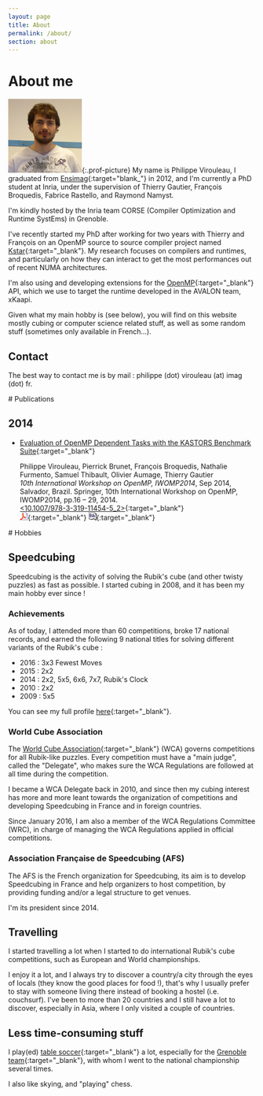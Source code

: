 ```yaml
---
layout: page
title: About
permalink: /about/
section: about
---
```



<div class="well" markdown="1">

# About me

![photo](/resources/about_picture.png){:.prof-picture}
My name is Philippe Virouleau, I graduated from [Ensimag](http://ensimag.grenoble-inp.fr/){:target="blank_"} in 2012, and I'm currently a PhD student at Inria, under the supervision of Thierry Gautier, François Broquedis, Fabrice Rastello, and Raymond Namyst.

I'm kindly hosted by the Inria team CORSE (Compiler Optimization and Runtime SystEms) in Grenoble.

I've recently started my PhD after working for two years with Thierry and François on an OpenMP source to source compiler project named [Kstar](http://kstar.gforge.inria.fr/){:target="_blank"}. My research focuses on compilers and runtimes, and particularly on how they can interact to get the most performances out of recent NUMA architectures.

I'm also using and developing extensions for the [OpenMP](http://openmp.org/wp/){:target="_blank"} API, which we use to target the runtime developed in the AVALON team, xKaapi.

Given what my main hobby is (see below), you will find on this website mostly cubing or computer science related stuff, as well as some random stuff (sometimes only available in French...).

## Contact

The best way to contact me is by mail : philippe (dot) virouleau (at) imag (dot) fr.

</div>

<div class="well" markdown="1">
# Publications

## 2014


* [Evaluation of OpenMP Dependent Tasks with the KASTORS Benchmark Suite](https://hal.inria.fr/hal-01081974){:target="_blank"}

  Philippe Virouleau, Pierrick Brunet, François Broquedis, Nathalie Furmento, Samuel Thibault, Olivier Aumage, Thierry Gautier<br/>
  *10th International Workshop on OpenMP, IWOMP2014*, Sep 2014, Salvador, Brazil. Springer, 10th International Workshop on OpenMP, IWOMP2014, pp.16 &#8211; 29, 2014.<br/>
  [<10.1007/978-3-319-11454-5_2>](http://dx.doi.org/10.1007/978-3-319-11454-5_2){:target="_blank"}<br/>
  [![pdf][1]][2]{:target="_blank"}
  [![Bibtex][3]][4]{:target="_blank"}

</div>

<div class="well" markdown="1">
# Hobbies

## Speedcubing

Speedcubing is the activity of solving the Rubik's cube (and other twisty puzzles) as fast as possible. I started cubing in 2008, and it has been my main hobby ever since !

<!--Curious about what it looks like ? Checkout my youtube channel where I left some demo videos ;) !-->

### Achievements

As of today, I attended more than 60 competitions, broke 17 national records, and earned the following 9 national titles for solving different variants of the Rubik's cube :

* 2016 : 3x3 Fewest Moves
* 2015 : 2x2
* 2014 : 2x2, 5x5, 6x6, 7x7, Rubik's Clock
* 2010 : 2x2
* 2009 : 5x5

You can see my full profile [here](https://www.worldcubeassociation.org/results/p.php?i=2008VIRO01){:target="_blank"}.

### World Cube Association

The [World Cube Association](https://www.worldcubeassociation.org/){:target="_blank"} (WCA) governs competitions for all Rubik-like puzzles. Every competition must have a "main judge", called the "Delegate", who makes sure the WCA Regulations are followed at all time during the competition.

I became a WCA Delegate back in 2010, and since then my cubing interest has more and more leant towards the organization of competitions and developing Speedcubing in France and in foreign countries.

Since January 2016, I am also a member of the WCA Regulations Committee (WRC), in charge of managing the WCA Regulations applied in official competitions.

### Association Française de Speedcubing (AFS)

The AFS is the French organization for Speedcubing, its aim is to develop Speedcubing in France and help organizers to host competition, by providing funding and/or a legal structure to get venues.

I'm its president since 2014.

## Travelling

I started travelling a lot when I started to do international Rubik's cube competitions, such as European and World championships.

I enjoy it a lot, and I always try to discover a country/a city through the eyes of locals (they know the good places for food !), that's why I usually prefer to stay with someone living there instead of booking a hostel (i.e. couchsurf). I've been to more than 20 countries and I still have a lot to discover, especially in Asia, where I only visited a couple of countries.

## Less time-consuming stuff

I play(ed) [table soccer](http://www.table-soccer.org/){:target="_blank"} a lot, especially for the [Grenoble team](http://babyfootgrenoble.free.fr/){:target="_blank"}, with whom I went to the national championship several times.

I also like skying, and "playing" chess.

</div>

[1]: /resources/pdf.png
[2]: https://hal.inria.fr/hal-01081974/file/iwomp2014.pdf
[3]: /resources/bibtex.png
[4]: https://hal.inria.fr/hal-01081974/bibtex
